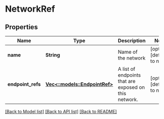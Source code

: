 # NetworkRef

## Properties
Name | Type | Description | Notes
------------ | ------------- | ------------- | -------------
**name** | **String** | Name of the network | [optional] [default to null]
**endpoint_refs** | [**Vec<::models::EndpointRef>**](EndpointRef.md) | A list of endpoints that are exposed on this network. | [optional] [default to null]

[[Back to Model list]](../README.md#documentation-for-models) [[Back to API list]](../README.md#documentation-for-api-endpoints) [[Back to README]](../README.md)


